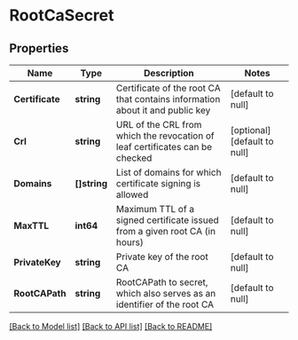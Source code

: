 # RootCaSecret

## Properties
Name | Type | Description | Notes
------------ | ------------- | ------------- | -------------
**Certificate** | **string** | Certificate of the root CA that contains information about it and public key | [default to null]
**Crl** | **string** | URL of the CRL from which the revocation of leaf certificates can be checked | [optional] [default to null]
**Domains** | **[]string** | List of domains for which certificate signing is allowed | [default to null]
**MaxTTL** | **int64** | Maximum TTL of a signed certificate issued from a given root CA (in hours) | [default to null]
**PrivateKey** | **string** | Private key of the root CA | [default to null]
**RootCAPath** | **string** | RootCAPath to secret, which also serves as an identifier of the root CA | [default to null]

[[Back to Model list]](../README.md#documentation-for-models) [[Back to API list]](../README.md#documentation-for-api-endpoints) [[Back to README]](../README.md)

